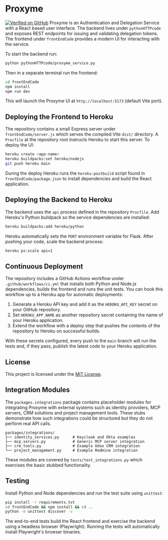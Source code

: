 # Proxyme

[![Verified on GitHub](https://img.shields.io/badge/Verified%20Domain-proxyme.ai-blue)](https://proxyme.ai/)
Proxyme is an Authentication and Delegation Service with a React based user interface.
The backend lives under `pythonHTTPcode` and exposes REST endpoints for issuing and
validating delegation tokens. The frontend under `frontEndCode` provides a modern UI
for interacting with the service.

To start the backend run:

```bash
python pythonHTTPcode/proxyme_service.py
```

Then in a separate terminal run the frontend:

```bash
cd frontEndCode
npm install
npm run dev
```

This will launch the Proxyme UI at `http://localhost:5173` (default Vite port).

## Deploying the Frontend to Heroku

The repository contains a small Express server under `frontEndCode/server.js`
which serves the compiled Vite `dist/` directory. A `Procfile` at the repository
root instructs Heroku to start this server. To deploy the UI:

```bash
heroku create <app-name>
heroku buildpacks:set heroku/nodejs
git push heroku main
```

During the deploy Heroku runs the `heroku-postbuild` script found in
`frontEndCode/package.json` to install dependencies and build the React
application.

## Deploying the Backend to Heroku

The backend uses the `api` process defined in the repository `Procfile`.
Add Heroku's Python buildpack so the service dependencies are installed:

```bash
heroku buildpacks:add heroku/python
```

Heroku automatically sets the `PORT` environment variable for Flask.
After pushing your code, scale the backend process:

```bash
heroku ps:scale api=1
```

## Continuous Deployment

The repository includes a GitHub Actions workflow under
`.github/workflows/ci.yml` that installs both Python and Node.js
dependencies, builds the frontend and runs the unit tests. You can hook
this workflow up to a Heroku app for automatic deployments:

1. Generate a Heroku API key and add it as the `HEROKU_API_KEY`
   secret on your GitHub repository.
2. Set `HEROKU_APP_NAME` as another repository secret containing the
   name of your Heroku application.
3. Extend the workflow with a deploy step that pushes the contents of
   the repository to Heroku on successful builds.

With these secrets configured, every push to the `main` branch will run
the tests and, if they pass, publish the latest code to your Heroku
application.

## License

This project is licensed under the [MIT License](LICENSE).

## Integration Modules

The `packages.integrations` package contains placeholder modules for integrating
Proxyme with external systems such as identity providers, MCP servers, CRM
solutions and project management tools. These stubs demonstrate how such
integrations could be structured but they do not perform real API calls.

```
packages/integrations/
├── identity_services.py      # Keycloak and Okta examples
├── mcp_servers.py            # Generic MCP server integration
├── crm_tools.py              # Example Odoo CRM integration
└── project_management.py     # Example Redmine integration
```

These modules are covered by `tests/test_integrations.py` which exercises the
basic stubbed functionality.

## Testing

Install Python and Node dependencies and run the test suite using `unittest`:

```bash
pip install -r requirements.txt
cd frontEndCode && npm install && cd ..
python -m unittest discover -v
```

The end-to-end tests build the React frontend and exercise the backend using a headless browser (Playwright). Running the tests will automatically install Playwright's browser binaries.
